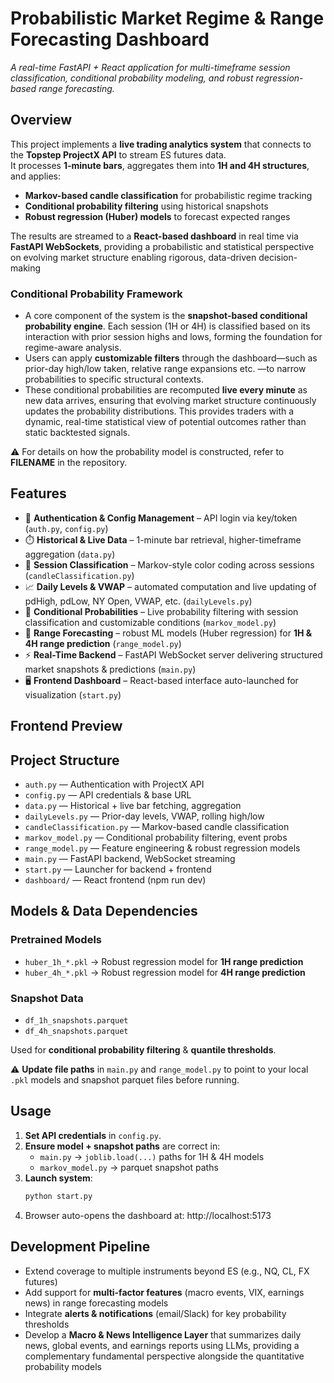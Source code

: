 # Probabilistic Market Regime & Range Forecasting Dashboard

*A real-time FastAPI + React application for multi-timeframe session classification, conditional probability modeling, and robust regression-based range forecasting.*

## Overview

This project implements a **live trading analytics system** that connects to the **Topstep ProjectX API** to stream ES futures data.  
It processes **1-minute bars**, aggregates them into **1H and 4H structures**, and applies:

- **Markov-based candle classification** for probabilistic regime tracking  
- **Conditional probability filtering** using historical snapshots  
- **Robust regression (Huber) models** to forecast expected ranges  

The results are streamed to a **React-based dashboard** in real time via **FastAPI WebSockets**, providing a probabilistic and statistical perspective on evolving market structure enabling rigorous, data-driven decision-making  

### Conditional Probability Framework
- A core component of the system is the **snapshot-based conditional probability engine**. Each session (1H or 4H) is classified based on its interaction with prior session highs and lows, forming the foundation for regime-aware analysis.  
- Users can apply **customizable filters** through the dashboard—such as prior-day high/low taken, relative range expansions etc. —to narrow probabilities to specific structural contexts.  
- These conditional probabilities are recomputed **live every minute** as new data arrives, ensuring that evolving market structure continuously updates the probability distributions. This provides traders with a dynamic, real-time statistical view of potential outcomes rather than static backtested signals.  

⚠️ For details on how the probability model is constructed, refer to **FILENAME** in the repository.

## Features

- 🔑 **Authentication & Config Management** – API login via key/token (`auth.py`, `config.py`)
- ⏱️ **Historical & Live Data** – 1-minute bar retrieval, higher-timeframe aggregation (`data.py`)
- 🧩 **Session Classification** – Markov-style color coding across sessions (`candleClassification.py`)
- 📈 **Daily Levels & VWAP** – automated computation and live updating of pdHigh, pdLow, NY Open, VWAP, etc. (`dailyLevels.py`)
- 🎲 **Conditional Probabilities** – Live probability filtering with session classification and customizable conditions (`markov_model.py`)
- 📐 **Range Forecasting** – robust ML models (Huber regression) for **1H & 4H range prediction** (`range_model.py`)
- ⚡ **Real-Time Backend** – FastAPI WebSocket server delivering structured market snapshots & predictions (`main.py`)
- 🖥️ **Frontend Dashboard** – React-based interface auto-launched for visualization (`start.py`)

## Frontend Preview

## Project Structure
- `auth.py` — Authentication with ProjectX API  
- `config.py` — API credentials & base URL  
- `data.py` — Historical + live bar fetching, aggregation  
- `dailyLevels.py` — Prior-day levels, VWAP, rolling high/low  
- `candleClassification.py` — Markov-based candle classification  
- `markov_model.py` — Conditional probability filtering, event probs  
- `range_model.py` — Feature engineering & robust regression models  
- `main.py` — FastAPI backend, WebSocket streaming  
- `start.py` — Launcher for backend + frontend  
- `dashboard/` — React frontend (npm run dev)  

## Models & Data Dependencies

### Pretrained Models
- `huber_1h_*.pkl` → Robust regression model for **1H range prediction**  
- `huber_4h_*.pkl` → Robust regression model for **4H range prediction**

### Snapshot Data
- `df_1h_snapshots.parquet`  
- `df_4h_snapshots.parquet`  

Used for **conditional probability filtering** & **quantile thresholds**.

⚠️ **Update file paths** in `main.py` and `range_model.py` to point to your local `.pkl` models and snapshot parquet files before running.


## Usage

1. **Set API credentials** in `config.py`.  
2. **Ensure model + snapshot paths** are correct in:  
   - `main.py` → `joblib.load(...)` paths for 1H & 4H models  
   - `markov_model.py` → parquet snapshot paths  
3. **Launch system**:
   ```bash
   python start.py
4. Browser auto-opens the dashboard at:
http://localhost:5173

## Development Pipeline
- Extend coverage to multiple instruments beyond ES (e.g., NQ, CL, FX futures)
- Add support for **multi-factor features** (macro events, VIX, earnings news) in range forecasting models
- Integrate **alerts & notifications** (email/Slack) for key probability thresholds
- Develop a **Macro & News Intelligence Layer** that summarizes daily news, global events, and earnings reports using LLMs, providing a complementary fundamental perspective alongside the quantitative probability models




